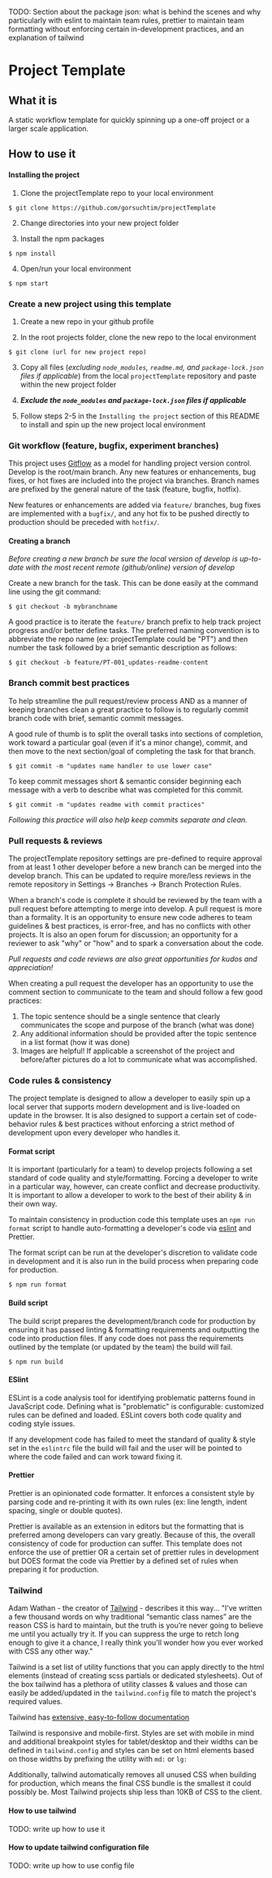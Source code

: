 TODO:
Section about the package json: what is behind the scenes and why particularly with eslint to maintain team rules, prettier to maintain team formatting without enforcing certain in-development practices, and an explanation of tailwind

# Project Template

## What it is

A static workflow template for quickly spinning up a one-off project or a larger scale application.

## How to use it

#### Installing the project

1. Clone the projectTemplate repo to your local environment

```
$ git clone https://github.com/gorsuchtim/projectTemplate
```

2. Change directories into your new project folder

3. Install the npm packages

```
$ npm install
```

4. Open/run your local environment

```
$ npm start
```

### Create a new project using this template

1.  Create a new repo in your github profile

2.  In the root projects folder, clone the new repo to the local environment

```
$ git clone (url for new project repo)
```

3.  Copy all files (_excluding `node_modules`, `readme.md`, and `package-lock.json` files if applicable_) from the local `projectTemplate` repository and paste within the new project folder

4.  **_Exclude the `node_modules` and `package-lock.json` files if applicable_**

5.  Follow steps 2-5 in the `Installing the project` section of this README to install and spin up the new project local environment

### Git workflow (feature, bugfix, experiment branches)

This project uses [Gitflow](https://www.atlassian.com/git/tutorials/comparing-workflows/gitflow-workflow) as a model for handling project version control. Develop is the root/main branch. Any new features or enhancements, bug fixes, or hot fixes are included into the project via branches. Branch names are prefixed by the general nature of the task (feature, bugfix, hotfix).

New features or enhancements are added via `feature/` branches, bug fixes are implemented with a `bugfix/`, and any hot fix to be pushed directly to production should be preceded with `hotfix/`.

#### Creating a branch

_Before creating a new branch be sure the local version of develop is up-to-date with the most recent remote (github/online) version of develop_

Create a new branch for the task. This can be done easily at the command line using the git command:

```
$ git checkout -b mybranchname
```

A good practice is to iterate the `feature/` branch prefix to help track project progress and/or better define tasks. The preferred naming convention is to abbreviate the repo name (ex: projectTemplate could be "PT") and then number the task followed by a brief semantic description as follows:

```
$ git checkout -b feature/PT-001_updates-readme-content
```

### Branch commit best practices

To help streamline the pull request/review process AND as a manner of keeping branches clean a great practice to follow is to regularly commit branch code with brief, semantic commit messages.

A good rule of thumb is to split the overall tasks into sections of completion, work toward a particular goal (even if it's a minor change), commit, and then move to the next section/goal of completing the task for that branch.

```
$ git commit -m "updates name handler to use lower case"
```

To keep commit messages short & semantic consider beginning each message with a verb to describe what was completed for this commit.

```
$ git commit -m "updates readme with commit practices"
```

_Following this practice will also help keep commits separate and clean._

### Pull requests & reviews

The projectTemplate repository settings are pre-defined to require approval from at least 1 other developer before a new branch can be merged into the develop branch. This can be updated to require more/less reviews in the remote repository in Settings -> Branches -> Branch Protection Rules.

When a branch's code is complete it should be reviewed by the team with a pull request before attempting to merge into develop. A pull request is more than a formality. It is an opportunity to ensure new code adheres to team guidelines & best practices, is error-free, and has no conflicts with other projects. It is also an open forum for discussion; an opportunity for a reviewer to ask "why" or "how" and to spark a conversation about the code.

_Pull requests and code reviews are also great opportunities for kudos and appreciation!_

When creating a pull request the developer has an opportunity to use the comment section to communicate to the team and should follow a few good practices:

1. The topic sentence should be a single sentence that clearly communicates the scope and purpose of the branch (what was done)
2. Any additional information should be provided after the topic sentence in a list format (how it was done)
3. Images are helpful! If applicable a screenshot of the project and before/after pictures do a lot to communicate what was accomplished.

### Code rules & consistency

The project template is designed to allow a developer to easily spin up a local server that supports modern development and is live-loaded on update in the browser. It is also designed to support a certain set of code-behavior rules & best practices without enforcing a strict method of development upon every developer who handles it.

#### Format script

It is important (particularly for a team) to develop projects following a set standard of code quality and style/formatting. Forcing a developer to write in a particular way, however, can create conflict and decrease productivity. It is important to allow a developer to work to the best of their ability & in their own way.

To maintain consistency in production code this template uses an `npm run format` script to handle auto-formatting a developer's code via [eslint](https://github.com/gorsuchtim/projectTemplate/wiki/Eslint) and Prettier.

The format script can be run at the developer's discretion to validate code in development and it is also run in the build process when preparing code for production.

```
$ npm run format
```

#### Build script

The build script prepares the development/branch code for production by ensuring it has passed linting & formatting requirements and outputting the code into production files. If any code does not pass the requirements outlined by the template (or updated by the team) the build will fail.

```
$ npm run build
```

#### ESlint

ESLint is a code analysis tool for identifying problematic patterns found in JavaScript code. Defining what is "problematic" is configurable: customized rules can be defined and loaded. ESLint covers both code quality and coding style issues.

If any development code has failed to meet the standard of quality & style set in the `eslintrc` file the build will fail and the user will be pointed to where the code failed and can work toward fixing it.

#### Prettier

Prettier is an opinionated code formatter. It enforces a consistent style by parsing code and re-printing it with its own rules (ex: line length, indent spacing, single or double quotes).

Prettier is available as an extension in editors but the formatting that is preferred among developers can vary greatly. Because of this, the overall consistency of code for production can suffer. This template does not enforce the use of prettier OR a certain set of prettier rules in development but DOES format the code via Prettier by a defined set of rules when preparing it for production.

### Tailwind

Adam Wathan - the creator of [Tailwind](https://tailwindcss.com/) - describes it this way... "I’ve written a few thousand words on why traditional “semantic class names” are the reason CSS is hard to maintain, but the truth is you’re never going to believe me until you actually try it. If you can suppress the urge to retch long enough to give it a chance, I really think you'll wonder how you ever worked with CSS any other way."

Tailwind is a set list of utility functions that you can apply directly to the html elements (instead of creating scss partials or dedicated stylesheets). Out of the box tailwind has a plethora of utility classes & values and those can easily be added/updated in the `tailwind.config` file to match the project's required values.

Tailwind has [extensive, easy-to-follow documentation](https://tailwindcss.com/docs)

Tailwind is responsive and mobile-first. Styles are set with mobile in mind and additional breakpoint styles for tablet/desktop and their widths can be defined in `tailwind.config` and styles can be set on html elements based on those widths by prefixing the utility with `md:` or `lg:`

Additionally, tailwind automatically removes all unused CSS when building for production, which means the final CSS bundle is the smallest it could possibly be. Most Tailwind projects ship less than 10KB of CSS to the client.

#### How to use tailwind

TODO: write up how to use it

#### How to update tailwind configuration file

TODO: write up how to use config file
